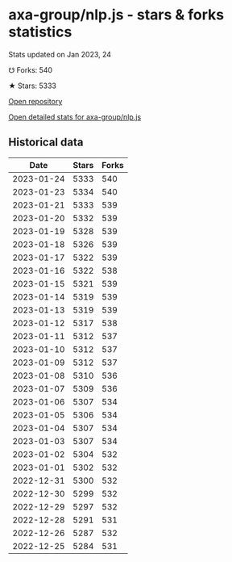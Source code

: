 # axa-group/nlp.js - stars & forks statistics

Stats updated on Jan 2023, 24

☋ Forks: 540

★ Stars: 5333

[Open repository](https://github.com/axa-group/nlp.js)

[Open detailed stats for axa-group/nlp.js](https://reviewgithub.com/rep/axa-group/nlp.js)

## Historical data
| Date | Stars | Forks |
|------|-------|-------|
| 2023-01-24 | 5333 | 540 | 
| 2023-01-23 | 5334 | 540 | 
| 2023-01-21 | 5333 | 539 | 
| 2023-01-20 | 5332 | 539 | 
| 2023-01-19 | 5328 | 539 | 
| 2023-01-18 | 5326 | 539 | 
| 2023-01-17 | 5322 | 539 | 
| 2023-01-16 | 5322 | 538 | 
| 2023-01-15 | 5321 | 539 | 
| 2023-01-14 | 5319 | 539 | 
| 2023-01-13 | 5319 | 539 | 
| 2023-01-12 | 5317 | 538 | 
| 2023-01-11 | 5312 | 537 | 
| 2023-01-10 | 5312 | 537 | 
| 2023-01-09 | 5312 | 537 | 
| 2023-01-08 | 5310 | 536 | 
| 2023-01-07 | 5309 | 536 | 
| 2023-01-06 | 5307 | 534 | 
| 2023-01-05 | 5306 | 534 | 
| 2023-01-04 | 5307 | 534 | 
| 2023-01-03 | 5307 | 534 | 
| 2023-01-02 | 5304 | 532 | 
| 2023-01-01 | 5302 | 532 | 
| 2022-12-31 | 5300 | 532 | 
| 2022-12-30 | 5299 | 532 | 
| 2022-12-29 | 5297 | 532 | 
| 2022-12-28 | 5291 | 531 | 
| 2022-12-26 | 5287 | 532 | 
| 2022-12-25 | 5284 | 531 | 

